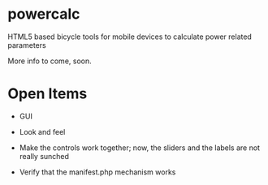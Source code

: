 powercalc
=========

HTML5 based bicycle tools for mobile devices to calculate power related parameters

More info to come, soon.

Open Items
==========
- GUI
- Look and feel
- Make the controls work together; now, the sliders and the labels are not
  really sunched

- Verify that the manifest.php mechanism works
